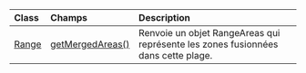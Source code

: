| Class | Champs | Description |
|:---|:---|:---|
|[Range](/javascript/api/excel/excel.range)|[getMergedAreas()](/javascript/api/excel/excel.range#getmergedareas--)|Renvoie un objet RangeAreas qui représente les zones fusionnées dans cette plage.|
